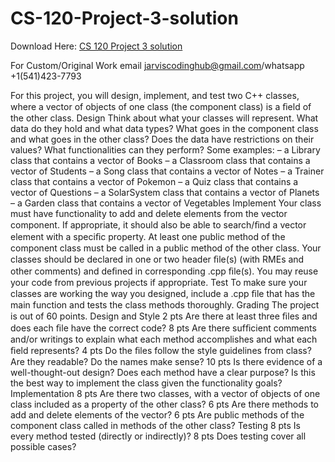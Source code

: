 # CS-120-Project-3-solution

Download Here: [CS 120 Project 3 solution](https://jarviscodinghub.com/assignment/cs-120-project-3-solution/)

For Custom/Original Work email jarviscodinghub@gmail.com/whatsapp +1(541)423-7793

For this project, you will design, implement, and test two C++ classes, where a vector of objects of one class (the component class) is a ﬁeld of the other class.
Design Think about what your classes will represent. What data do they hold and what data types? What goes in the component class and what goes in the other class? Does the data have restrictions on their values? What functionalities can they perform? Some examples: – a Library class that contains a vector of Books – a Classroom class that contains a vector of Students – a Song class that contains a vector of Notes – a Trainer class that contains a vector of Pokemon – a Quiz class that contains a vector of Questions – a SolarSystem class that contains a vector of Planets – a Garden class that contains a vector of Vegetables
Implement Your class must have functionality to add and delete elements from the vector component. If appropriate, it should also be able to search/ﬁnd a vector element with a speciﬁc property. At least one public method of the component class must be called in a public method of the other class. Your classes should be declared in one or two header ﬁle(s) (with RMEs and other comments) and deﬁned in corresponding .cpp ﬁle(s). You may reuse your code from previous projects if appropriate.
Test To make sure your classes are working the way you designed, include a .cpp ﬁle that has the main function and tests the class methods thoroughly.
Grading The project is out of 60 points. Design and Style 2 pts Are there at least three ﬁles and does each ﬁle have the correct code? 8 pts Are there sufﬁcient comments and/or writings to explain what each method accomplishes and what each ﬁeld represents? 4 pts Do the ﬁles follow the style guidelines from class? Are they readable? Do the names make sense? 10 pts Is there evidence of a well-thought-out design? Does each method have a clear purpose? Is this the best way to implement the class given the functionality goals? Implementation 8 pts Are there two classes, with a vector of objects of one class included as a property of the other class? 6 pts Are there methods to add and delete elements of the vector? 6 pts Are public methods of the component class called in methods of the other class? Testing 8 pts Is every method tested (directly or indirectly)? 8 pts Does testing cover all possible cases?
